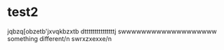 # test2
jqbzq[obzetb'jxvqkbzxtb
dtttttttttttttttj
swwwwwwwwwwwwwwwwwww
something different/n
swrxzxexxe/n
